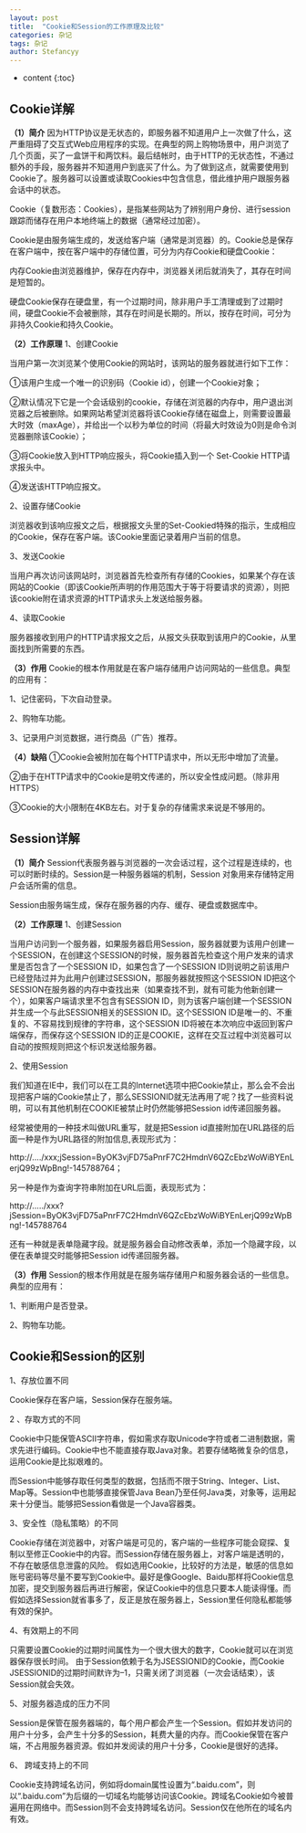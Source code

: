 ```yaml
---
layout: post
title:  "Cookie和Session的工作原理及比较"
categories: 杂记
tags: 杂记
author: Stefancyy
---
```


* content
{:toc}

## Cookie详解
**（1）简介**
因为HTTP协议是无状态的，即服务器不知道用户上一次做了什么，这严重阻碍了交互式Web应用程序的实现。在典型的网上购物场景中，用户浏览了几个页面，买了一盒饼干和两饮料。最后结帐时，由于HTTP的无状态性，不通过额外的手段，服务器并不知道用户到底买了什么。为了做到这点，就需要使用到Cookie了。服务器可以设置或读取Cookies中包含信息，借此维护用户跟服务器会话中的状态。

Cookie（复数形态：Cookies），是指某些网站为了辨别用户身份、进行session跟踪而储存在用户本地终端上的数据（通常经过加密）。

Cookie是由服务端生成的，发送给客户端（通常是浏览器）的。Cookie总是保存在客户端中，按在客户端中的存储位置，可分为内存Cookie和硬盘Cookie：
 
内存Cookie由浏览器维护，保存在内存中，浏览器关闭后就消失了，其存在时间是短暂的。

硬盘Cookie保存在硬盘里，有一个过期时间，除非用户手工清理或到了过期时间，硬盘Cookie不会被删除，其存在时间是长期的。所以，按存在时间，可分为非持久Cookie和持久Cookie。






**（2）工作原理**
1、创建Cookie

当用户第一次浏览某个使用Cookie的网站时，该网站的服务器就进行如下工作：

①该用户生成一个唯一的识别码（Cookie id），创建一个Cookie对象；

②默认情况下它是一个会话级别的cookie，存储在浏览器的内存中，用户退出浏览器之后被删除。如果网站希望浏览器将该Cookie存储在磁盘上，则需要设置最大时效（maxAge），并给出一个以秒为单位的时间（将最大时效设为0则是命令浏览器删除该Cookie）；

③将Cookie放入到HTTP响应报头，将Cookie插入到一个 Set-Cookie HTTP请求报头中。

④发送该HTTP响应报文。

2、设置存储Cookie

浏览器收到该响应报文之后，根据报文头里的Set-Cookied特殊的指示，生成相应的Cookie，保存在客户端。该Cookie里面记录着用户当前的信息。

3、发送Cookie
 
当用户再次访问该网站时，浏览器首先检查所有存储的Cookies，如果某个存在该网站的Cookie（即该Cookie所声明的作用范围大于等于将要请求的资源），则把该cookie附在请求资源的HTTP请求头上发送给服务器。

4、读取Cookie

 服务器接收到用户的HTTP请求报文之后，从报文头获取到该用户的Cookie，从里面找到所需要的东西。

**（3）作用**
Cookie的根本作用就是在客户端存储用户访问网站的一些信息。典型的应用有：

1、记住密码，下次自动登录。

2、购物车功能。

3、记录用户浏览数据，进行商品（广告）推荐。

**（4）缺陷**
①Cookie会被附加在每个HTTP请求中，所以无形中增加了流量。

②由于在HTTP请求中的Cookie是明文传递的，所以安全性成问题。（除非用HTTPS）

③Cookie的大小限制在4KB左右。对于复杂的存储需求来说是不够用的。

## Session详解
**（1）简介**
Session代表服务器与浏览器的一次会话过程，这个过程是连续的，也可以时断时续的。Session是一种服务器端的机制，Session 对象用来存储特定用户会话所需的信息。

Session由服务端生成，保存在服务器的内存、缓存、硬盘或数据库中。

**（2）工作原理**
1、创建Session

当用户访问到一个服务器，如果服务器启用Session，服务器就要为该用户创建一个SESSION，在创建这个SESSION的时候，服务器首先检查这个用户发来的请求里是否包含了一个SESSION ID，如果包含了一个SESSION ID则说明之前该用户已经登陆过并为此用户创建过SESSION，那服务器就按照这个SESSION ID把这个SESSION在服务器的内存中查找出来（如果查找不到，就有可能为他新创建一个），如果客户端请求里不包含有SESSION ID，则为该客户端创建一个SESSION并生成一个与此SESSION相关的SESSION ID。这个SESSION ID是唯一的、不重复的、不容易找到规律的字符串，这个SESSION ID将被在本次响应中返回到客户端保存，而保存这个SESSION ID的正是COOKIE，这样在交互过程中浏览器可以自动的按照规则把这个标识发送给服务器。 

2、使用Session

我们知道在IE中，我们可以在工具的Internet选项中把Cookie禁止，那么会不会出现把客户端的Cookie禁止了，那么SESSIONID就无法再用了呢？找了一些资料说明，可以有其他机制在COOKIE被禁止时仍然能够把Session id传递回服务器。

经常被使用的一种技术叫做URL重写，就是把Session id直接附加在URL路径的后面一种是作为URL路径的附加信息,表现形式为： 

http://…./xxx;jSession=ByOK3vjFD75aPnrF7C2HmdnV6QZcEbzWoWiBYEnLerjQ99zWpBng!-145788764； 

另一种是作为查询字符串附加在URL后面，表现形式为： 

http://…../xxx?jSession=ByOK3vjFD75aPnrF7C2HmdnV6QZcEbzWoWiBYEnLerjQ99zWpBng!-145788764 

还有一种就是表单隐藏字段。就是服务器会自动修改表单，添加一个隐藏字段，以便在表单提交时能够把Session id传递回服务器。

**（3）作用**
Session的根本作用就是在服务端存储用户和服务器会话的一些信息。典型的应用有：

1、判断用户是否登录。

2、购物车功能。

## Cookie和Session的区别
1、存放位置不同

Cookie保存在客户端，Session保存在服务端。

2 、存取方式的不同

 Cookie中只能保管ASCII字符串，假如需求存取Unicode字符或者二进制数据，需求先进行编码。Cookie中也不能直接存取Java对象。若要存储略微复杂的信息，运用Cookie是比拟艰难的。 

而Session中能够存取任何类型的数据，包括而不限于String、Integer、List、Map等。Session中也能够直接保管Java Bean乃至任何Java类，对象等，运用起来十分便当。能够把Session看做是一个Java容器类。 

3、安全性（隐私策略）的不同 

Cookie存储在浏览器中，对客户端是可见的，客户端的一些程序可能会窥探、复制以至修正Cookie中的内容。而Session存储在服务器上，对客户端是透明的，不存在敏感信息泄露的风险。 假如选用Cookie，比较好的方法是，敏感的信息如账号密码等尽量不要写到Cookie中。最好是像Google、Baidu那样将Cookie信息加密，提交到服务器后再进行解密，保证Cookie中的信息只要本人能读得懂。而假如选择Session就省事多了，反正是放在服务器上，Session里任何隐私都能够有效的保护。 

4、有效期上的不同 

只需要设置Cookie的过期时间属性为一个很大很大的数字，Cookie就可以在浏览器保存很长时间。 由于Session依赖于名为JSESSIONID的Cookie，而Cookie JSESSIONID的过期时间默许为–1，只需关闭了浏览器（一次会话结束），该Session就会失效。

5、对服务器造成的压力不同 

Session是保管在服务器端的，每个用户都会产生一个Session。假如并发访问的用户十分多，会产生十分多的Session，耗费大量的内存。而Cookie保管在客户端，不占用服务器资源。假如并发阅读的用户十分多，Cookie是很好的选择。

6、 跨域支持上的不同 

Cookie支持跨域名访问，例如将domain属性设置为“.baidu.com”，则以“.baidu.com”为后缀的一切域名均能够访问该Cookie。跨域名Cookie如今被普遍用在网络中。而Session则不会支持跨域名访问。Session仅在他所在的域名内有效。 
